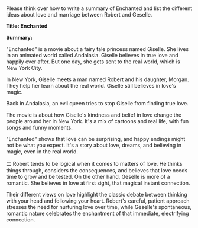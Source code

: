 ### 

Please think over how to write a summary of Enchanted and list the different ideas about love and marriage between Robert and Geselle.



**Title: Enchanted**

**Summary:**

"Enchanted" is a movie about a fairy tale princess named Giselle. She lives in an animated world called Andalasia. Giselle believes in true love and happily ever after. But one day, she gets sent to the real world, which is New York City.

In New York, Giselle meets a man named Robert and his daughter, Morgan. They help her learn about the real world. Giselle still believes in love's magic.

Back in Andalasia, an evil queen tries to stop Giselle from finding true love.

The movie is about how Giselle's kindness and belief in love change the people around her in New York. It's a mix of cartoons and real life, with fun songs and funny moments.

"Enchanted" shows that love can be surprising, and happy endings might not be what you expect. It's a story about love, dreams, and believing in magic, even in the real world.


二
Robert tends to be logical when it comes to matters of love. He thinks things through, considers the consequences, and believes that love needs time to grow and be tested. On the other hand, Geselle is more of a romantic. She believes in love at first sight, that magical instant connection.

Their different views on love highlight the classic debate between thinking with your head and following your heart. Robert's careful, patient approach stresses the need for nurturing love over time, while Geselle's spontaneous, romantic nature celebrates the enchantment of that immediate, electrifying connection. 